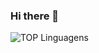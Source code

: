 ### Hi there 👋
![TOP Linguagens](https://github-readme-stats.vercel.app/api/top-langs/?username=arthursbmatos9&layout=compact&theme=dracula)

<!--
**arthursbmatos9/arthursbmatos9** is a ✨ _special_ ✨ repository because its `README.md` (this file) appears on your GitHub profile.

Here are some ideas to get you started:

- 🔭 I’m currently working on ...
- 🌱 I’m currently learning ...
- 👯 I’m looking to collaborate on ...
- 🤔 I’m looking for help with ...
- 💬 Ask me about ...
- 📫 How to reach me: ...
- 😄 Pronouns: ...
- ⚡ Fun fact: ...
-->

